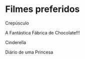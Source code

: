 # Filmes preferidos

Crepúsculo

A Fantástica Fábrica de Chocolate!!!

Cinderella

Diário de uma Princesa
